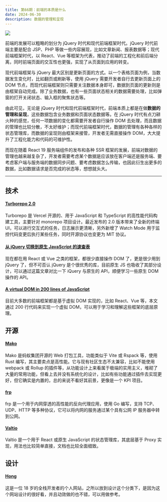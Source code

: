 ```yaml
---
title: 第66期：前端的本质是什么
date: 2024-06-30
description: 数据的管理和呈现
---
```


![](/static/weekly/issue-66-cover.jpg)

前端的发展可以粗略的划分为 jQuery 时代和现代前端框架时代。jQuery 时代前端主要是配合 JSP、PHP 等做一些内容展现，比如文章新闻、报表数据等；现代前端框架时代，以 React、Vue 等框架为代表，推动了前端的工程化和前后端分离，同时前端页面的交互性也更强，实现了从页面到应用的转变。

现代前端框架与 jQuery 最大区别是更新页面的方式。以一个表格页面为例，当数据发生变化时，比如翻页或刷新等，使用 jQuery 需要开发者自行去更新页面上的 DOM 节点，而现代前端框架则只需要关注数据本身即可，数据到页面的更新则是由框架自动完成。除了业务数据，也有一些页面状态相关的数据需要处理，比如弹窗的打开关闭状态、输入框的聚焦状态等。

由此可见，无论是 jQuery 时代和现代前端框架时代，前端本质上都是在做**数据的管理和呈现**，这些数据包含业务数据和页面状态数据等。在 jQuery 时代有点刀耕火种的感觉，任何一项数据的变化都需要开发者自行操作 DOM 去处理，而且数据的管理也比较分散，不太好维护；而现代前端框架时代，数据的管理有各种各样的状态管理库，而数据的呈现则由框架来接管，开发者无需直接操作 DOM，大大提升了工程化能力和代码的可维护性。

而现在随着 React 19 服务端组件的发布和各种 SSR 框架的发展，前端对数据的管理也越来越复杂了，开发者需要考虑某个数据是应该放在客户端还是服务端、要考虑客户端与服务端的数据同步问题、要考虑数据怎么传输，也因此衍生出更多的数据，比如数据请求是否完成的状态等，想想就头大。

<hr />

## 技术

#### [Turborepo 2.0](https://turbo.build/blog/turbo-2-0)

Turborepo 是 Vercel 开源的、用于 JavaScript 和 TypeScript 的高性能代码构建工具，主要针对 monorepo 项目设计。最近发布的 2.0 版本带来了全新的终端 UI，可以进行交互式的任务，日志展示更清晰，另外新增了 Watch Mode 用于监控代码变更后执行某些任务，同时开源协议也变更为 MIT 协议。

#### [从 jQuery 切换到原生 JavaScript 的速查表](https://mp.weixin.qq.com/s/TSO5LapeB-wXc8k4DBBcoQ)

现在都在用 React 或 Vue 之类的框架，都很少直接操作 DOM 了，更是很少用到 jQuery 了，但不可否认 jQuery 是个很优秀的库，目前原生 JS 也吸收了其部分设计，可以通过这篇文章对比一下 iQuery 与原生的 API，顺便学习一些原生 DOM 操作的 API。

#### [A virtual DOM in 200 lines of JavaScript](https://lazamar.github.io/virtual-dom/)

目前大多数的前端框架都是基于虚拟 DOM 实现的，比如 React、Vue 等，本文通过 200 行代码来实现一个虚拟 DOM，可以用于学习和理解这些框架的底层原理。

## 开源

#### [Mako](https://github.com/umijs/mako)

Mako 是蚂蚁集团开源的 Web 打包工具，功能类似于 Vite 或 Rspack 等，使用 Rust 编写，其主要卖点是高性能。它与现有社区生态不太兼容，比如不能使用 webpack 或 Rollup 的插件等，从功能设计上来看属于极端的实用主义，堆砌了大量的常用功能，但看上去并没有系统化的设计，比如有些功能通过插件去实现更好，但它确实是内置的，总的来说不看好其前景，更像是一个 KPI 项目。

#### [frp](https://github.com/fatedier/frp)

frp 是一个用于内网穿透的高性能的反向代理应用，使用 Go 编写，支持 TCP、UDP、HTTP 等多种协议，它可以将内网的服务通过某个具有公网 IP 服务器中转到公网。

#### [Valtio](https://github.com/pmndrs/valtio)

Valtio 是一个用于 React 或原生 JavaScript 的状态管理库，其底层基于 Proxy 实现，用法也比较简单直接，文档也比较全面细致。

## 设计

#### [Hong](https://honghong.me)

这是一位 18 岁的全栈开发者的个人网站，之所以放到设计这个分类下，是因为这个网站设计的很好看，并且动效做的也不错，可以用做参考。

